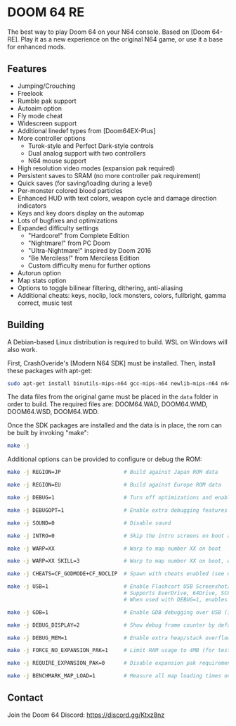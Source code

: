 # DOOM 64 RE

The best way to play Doom 64 on your N64 console. Based on [Doom 64-RE]. Play
it as a new experience on the original N64 game, or use it a base for enhanced
mods.

## Features

- Jumping/Crouching
- Freelook
- Rumble pak support
- Autoaim option
- Fly mode cheat
- Widescreen support
- Additional linedef types from [Doom64EX-Plus]
- More controller options
  - Turok-style and Perfect Dark-style controls
  - Dual analog support with two controllers
  - N64 mouse support
- High resolution video modes (expansion pak required)
- Persistent saves to SRAM (no more controller pak requirement)
- Quick saves (for saving/loading during a level)
- Per-monster colored blood particles
- Enhanced HUD with text colors, weapon cycle and damage direction indicators
- Keys and key doors display on the automap
- Lots of bugfixes and optimizations
- Expanded difficulty settings
  - "Hardcore!" from Complete Edition
  - "Nightmare!" from PC Doom
  - "Ultra-Nightmare!" inspired by Doom 2016
  - "Be Merciless!" from Merciless Edition
  - Custom difficulty menu for further options
- Autorun option
- Map stats option
- Options to toggle bilinear filtering, dithering, anti-aliasing
- Additional cheats: keys, noclip, lock monsters, colors, fullbright, gamma correct, music test


## Building

A Debian-based Linux distribution is required to build. WSL on Windows will also work.

First, CrashOveride's [Modern N64 SDK] must be installed. Then, install these
packages with apt-get:

```sh
sudo apt-get install binutils-mips-n64 gcc-mips-n64 newlib-mips-n64 n64sdk-common n64sdk makemask
```

The data files from the original game must be placed in the `data` folder in
order to build. The required files are: DOOM64.WAD, DOOM64.WMD, DOOM64.WSD,
DOOM64.WDD.

Once the SDK packages are installed and the data is in place, the rom can be
built by invoking "make":

```sh
make -j
```

Additional options can be provided to configure or debug the ROM:

```sh
make -j REGION=JP                    # Build against Japan ROM data

make -j REGION=EU                    # Build against Europe ROM data

make -j DEBUG=1                      # Turn off optimizations and enable extra debugging features

make -j DEBUGOPT=1                   # Enable extra debugging features but leave optimizations on

make -j SOUND=0                      # Disable sound

make -j INTRO=0                      # Skip the intro screens on boot and go straight to the menu

make -j WARP=XX                      # Warp to map number XX on boot

make -j WARP=XX SKILL=3              # Warp to map number XX on boot, with the specified difficulty (1-5)

make -j CHEATS=CF_GODMODE+CF_NOCLIP  # Spawn with cheats enabled (see doomdef.h for more CF_ flags)

make -j USB=1                        # Enable Flashcart USB Screenshot/Demo transfers
                                     # Supports EverDrive, 64Drive, SC64
                                     # When used with DEBUG=1, enables debug logging over USB

make -j GDB=1                        # Enable GDB debugging over USB (implies DEBUG=1 and USB=1)

make -j DEBUG_DISPLAY=2              # Show debug frame counter by default (see ST_DrawDebug for more values)

make -j DEBUG_MEM=1                  # Enable extra heap/stack overflow checking (slow)

make -j FORCE_NO_EXPANSION_PAK=1     # Limit RAM usage to 4MB (for testing)

make -j REQUIRE_EXPANSION_PAK=0      # Disable expansion pak requirement screen

make -j BENCHMARK_MAP_LOAD=1         # Measure all map loading times on boot
```

## Contact

Join the Doom 64 Discord: https://discord.gg/Ktxz8nz
